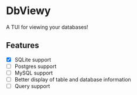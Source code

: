 # DbViewy

A TUI for viewing your databases!

## Features

- [X] SQLite support
- [ ] Postgres support
- [ ] MySQL support
- [ ] Better display of table and database information
- [ ] Query support
